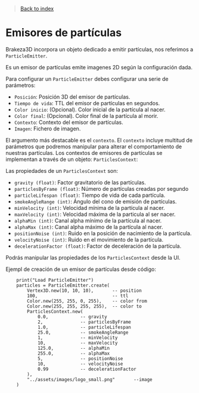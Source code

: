 > [Back to index](https://github.com/rzeronte/brakeza3d/blob/master/doc/00-index.md)

# Emisores de partículas

Brakeza3D incorpora un objeto dedicado a emitir partículas, nos referimos a `ParticleEmitter`.

Es un emisor de partículas emite imagenes 2D según la configuración dada.

Para configurar un `ParticleEmitter` debes configurar una serie de parámetros:

- `Posición`: Posición 3D del emisor de partículas.
- `Tiempo de vida`: TTL del emisor de partículas en segundos.
- `Color inicio`: (Opcional). Color inicial de la partícula al nacer.
- `Color final`: (Opcional). Color final de la partícula al morir.
- `Contexto`: Contexto del emisor de partículas.
- `Imagen`: Fichero de imagen.

El argumento más destacable es el `contexto`. El `contexto` incluye multitud de parámetros
que podremos manipular para alterar el comportamiento de nuestras partículas. Los contextos
de emisores de partículas se implementan a través de un objeto: ``ParticlesContext``:

Las propiedades de un ``ParticlesContext`` son:

- `gravity (float)`: Factor gravitatorio de las partículas.
- `particlesByFrame (float)`: Número de partículas creadas por segundo
- `particleLifespan (float)`: Tiempo de vida de cada partícula.
- `smokeAngleRange (int)`: Ángulo del cono de emisión de partículas.
- `minVelocity (int)`: Velocidad mínima de la partícula al nacer.
- `maxVelocity (int)`: Velocidad máxima de la particula al ser nacer.
- `alphaMin (int)`: Canal alpha mínimo de la partícula al nacer.
- `alphaMax (int)`: Canal alpha máximo de la partícula al nacer.
- `positionNoise (int)`: Ruido en la posición de nacimiento de la partícula.
- `velocityNoise (int)`: Ruido en el movimiento de la partícula.
- `decelerationFactor (float)`: Factor de deceleración de la partícula.

Podrás manipular las propiedades de los ``ParticlesContext`` desde la UI.

Ejempl de creación de un emisor de partículas desde código:

```
    print("Load ParticleEmitter")
    particles = ParticleEmitter.create(
        Vertex3D.new(10, 10, 10),       -- position
        100,                            -- ttl
        Color.new(255, 255, 0, 255),    -- color from
        Color.new(255, 255, 255, 255),  -- color to
        ParticlesContext.new(
            0.0,            -- gravity
            2,              -- particlesByFrame              
            1.0,            -- particleLifespan
            25.0,           -- smokeAngleRange
            1,              -- minVelocity
            10,             -- maxVelocity
            125.0,          -- alphaMin
            255.0,          -- alphaMax
            5,              -- positionNoise
            10,             -- velocityNoise
            0.99            -- decelerationFactor
        ),
        "../assets/images/logo_small.png"       --image
    )
```
